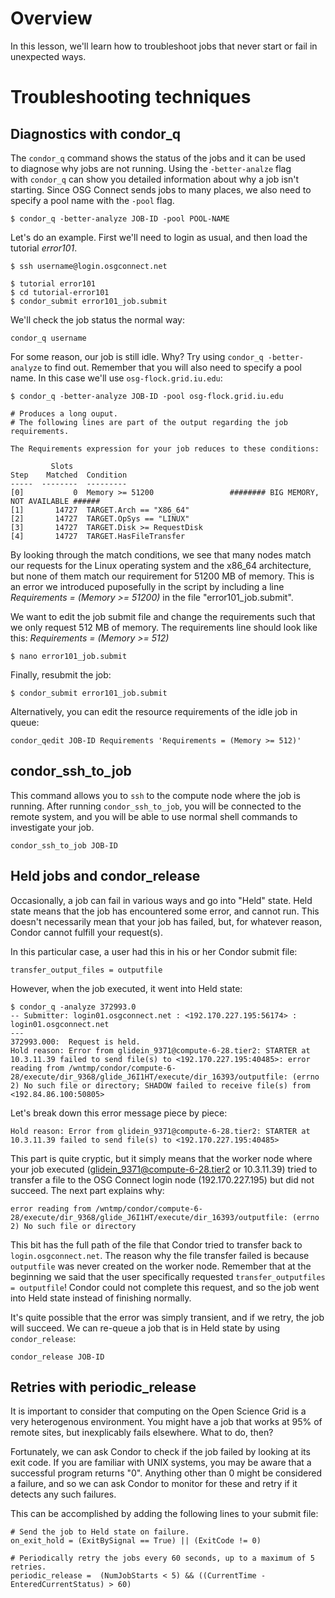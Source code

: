 [title]: - "Troubleshooting Condor errors"

# Overview
In this lesson, we'll learn how to troubleshoot jobs that never start or fail in unexpected ways. 

# Troubleshooting techniques

## Diagnostics with condor_q

The `condor_q` command shows the status of the jobs and it can be used  
to diagnose why jobs are not running. Using the `-better-analze` flag   
with `condor_q` can show you detailed information about why a job isn't 
starting. Since OSG Connect sends jobs to many places, we also need to  
specify a pool name with the `-pool` flag.                              

	$ condor_q -better-analyze JOB-ID -pool POOL-NAME

Let's do an example. First we'll need to login as usual, and then load the tutorial *error101*.

	$ ssh username@login.osgconnect.net
	
	$ tutorial error101
	$ cd tutorial-error101
	$ condor_submit error101_job.submit 

We'll check the job status the normal way:

	condor_q username

For some reason, our job is still idle. Why? Try using `condor_q
-better-analyze` to find out. Remember that you will also need to
specify a pool name. In this case we'll use `osg-flock.grid.iu.edu`:

	$ condor_q -better-analyze JOB-ID -pool osg-flock.grid.iu.edu
	 
	# Produces a long ouput. 
	# The following lines are part of the output regarding the job requirements.  
	
	The Requirements expression for your job reduces to these conditions:
	
	         Slots
	Step    Matched  Condition
	-----  --------  ---------
	[0]           0  Memory >= 51200                 ######## BIG MEMORY, NOT AVAILABLE ###### 
	[1]       14727  TARGET.Arch == "X86_64"
	[2]       14727  TARGET.OpSys == "LINUX"
	[3]       14727  TARGET.Disk >= RequestDisk
	[4]       14727  TARGET.HasFileTransfer

By looking through the match conditions, we see that many nodes match our requests for the Linux operating system and the x86_64 architecture, but none of them match our requirement for 51200 MB of memory. This is an error we introduced 
puposefully in the script by including a line *Requirements = (Memory >= 51200)* in the file 
"error101_job.submit". 

We want to edit the job submit file and change the requirements such that we only request 512 MB of memory. The requirements line should look like this: *Requirements = (Memory >= 512)*

	$ nano error101_job.submit

Finally, resubmit the job:

	$ condor_submit error101_job.submit

Alternatively, you can edit the resource requirements of the idle job in queue:

	condor_qedit JOB-ID Requirements 'Requirements = (Memory >= 512)' 


## condor_ssh_to_job
This command allows you to `ssh` to the compute node where the job is
running. After running `condor_ssh_to_job`, you will be connected to
the remote system, and you will be able to use normal shell commands to
investigate your job.

	condor_ssh_to_job JOB-ID  

## Held jobs and condor_release

Occasionally, a job can fail in various ways and go into "Held"
state. Held state means that the job has encountered some error, and
cannot run. This doesn't necessarily mean that your job has failed, but,
for whatever reason, Condor cannot fulfill your request(s).

In this particular case, a user had this in his or her Condor submit file:

	transfer_output_files = outputfile

However, when the job executed, it went into Held state:

	$ condor_q -analyze 372993.0
	-- Submitter: login01.osgconnect.net : <192.170.227.195:56174> : login01.osgconnect.net
	---
	372993.000:  Request is held.
	Hold reason: Error from glidein_9371@compute-6-28.tier2: STARTER at 10.3.11.39 failed to send file(s) to <192.170.227.195:40485>: error reading from /wntmp/condor/compute-6-28/execute/dir_9368/glide_J6I1HT/execute/dir_16393/outputfile: (errno 2) No such file or directory; SHADOW failed to receive file(s) from <192.84.86.100:50805>

Let's break down this error message piece by piece:

	Hold reason: Error from glidein_9371@compute-6-28.tier2: STARTER at 10.3.11.39 failed to send file(s) to <192.170.227.195:40485>

This part is quite cryptic, but it simply means that the worker node
where your job executed (glidein_9371@compute-6-28.tier2 or 10.3.11.39)
tried to transfer a file to the OSG Connect login node (192.170.227.195)
but did not succeed. The next part explains why:

	error reading from /wntmp/condor/compute-6-28/execute/dir_9368/glide_J6I1HT/execute/dir_16393/outputfile: (errno 2) No such file or directory

This bit has the full path of the file that Condor tried to transfer back to `login.osgconnect.net`. The reason why the file transfer failed is because `outputfile` was never created on the worker node. Remember that at the beginning we said that the user specifically requested `transfer_outputfiles = outputfile`! Condor could not complete this request, and so the job went into Held state instead of finishing normally.

It's quite possible that the error was simply transient, and if we retry, the job will succeed. We can re-queue a job that is in Held state by using `condor_release`: 

	condor_release JOB-ID 


## Retries with periodic_release

It is important to consider that computing on the Open Science Grid is a
very heterogenous environment. You might have a job that works at 95% of
remote sites, but inexplicably fails elsewhere. What to do, then?

Fortunately, we can ask Condor to check if the job failed by looking at
its exit code. If you are familiar with UNIX systems, you may be aware
that a successful program returns "0". Anything other than 0 might be
considered a failure, and so we can ask Condor to monitor for these and
retry if it detects any such failures.

This can be accomplished by adding the following lines to your submit file:

	# Send the job to Held state on failure. 
	on_exit_hold = (ExitBySignal == True) || (ExitCode != 0)  
	
	# Periodically retry the jobs every 60 seconds, up to a maximum of 5 retries.
	periodic_release =  (NumJobStarts < 5) && ((CurrentTime - EnteredCurrentStatus) > 60)

